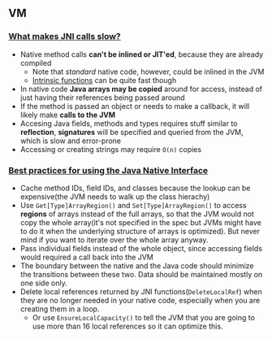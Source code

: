 ## VM

### [What makes JNI calls slow?](http://stackoverflow.com/questions/7699020/what-makes-jni-calls-slow)

* Native method calls **can't be inlined or JIT'ed**, because they are already compiled
  * Note that *standard* native code, however, could be inlined in the JVM
  * [Intrinsic functions](https://en.wikipedia.org/wiki/Intrinsic_function) can be quite fast though
* In native code **Java arrays may be copied** around for access, instead of just having their references being passed around
* If the method is passed an object or needs to make a callback, it will likely make **calls to the JVM**
* Accesing Java fields, methods and types requires stuff similar to **reflection**, **signatures** will be specified and queried from the JVM, which is slow and error-prone
* Accessing or creating strings may require `O(n)` copies

### [Best practices for using the Java Native Interface](http://www.ibm.com/developerworks/java/library/j-jni/)

* Cache method IDs, field IDs, and classes because the lookup can be expensive(the JVM needs to walk up the class hierachy)
* Use `Get[Type]ArrayRegion()` and `Set[Type]ArrayRegion()` to access **regions** of arrays instead of the full arrays, so that the JVM would not copy the whole array(it's not specified in the spec but JVMs might have to do it when the underlying structure of arrays is optimized). But never mind if you want to iterate over the whole array anyway.
* Pass individual fields instead of the whole object, since accessing fields would required a call back into the JVM
* The boundary between the native and the Java code should minimize the transitions between these two. Data should be maintained mostly on one side only.
* Delete local references returned by JNI functions(`DeleteLocalRef`) when they are no longer needed in your native code, especially when you are creating them in a loop.
  * Or use `EnsureLocalCapacity()` to tell the JVM that you are going to use more than 16 local references so it can optimize this.
